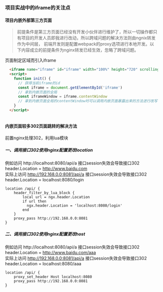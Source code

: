 ### 项目实战中的iframe的关注点

#### 项目内嵌外部第三方页面
> 前提条件是第三方页面已经没有开发小伙伴进行维护了，所以一切操作都只有项目的开发人员即我进行改动，所以跨域问题的解决方法则由ngnix转发作为中间层，
  前端开发则是配置webpack的proxy选项进行本地开发。以下内容成立的前提条件为nginx转发已经生效，忽略了跨域问题。

页面制定区域而引入iframe
```html
  <iframe name="iframe" id="iframe" width="100%" height="720" scrolling="scrolling" @load="init"></iframe>
  <script>
    function init() {
      // 获得当前iframe的id
      const iframe = document.getElementById('iframe')
      // 拿到内嵌页面的全局
      const iframeWindow = iframe.contentWindow
      // 拿到内嵌页面全局的contentWindow时可以调用内嵌页面暴露出来的方法进行改写
    }
  </script>
  
```
#### 内嵌页面较多302页面跳转的解决方法
前置nginx处理302，利用lua模块
##### 一、调用接口302使用nginx配置更改location
例如访问 http://localhost:8080/api/a 接口session失效会导致接口302 header.Location = http://www.baidu.com<br>
实际上访问 http://192.168.0.0:8081/api/a 接口session失效会导致接口302 header.Location = localhost:8080/login
```
location /api/ {
    header_filter_by_lua_block {
        local url = ngx.header.Location
        if url then
          ngx.header.Location = 'localhost:8080/login'
        end
    }
    proxy_pass http://192.168.0.0:8081
}
```
##### 二、调用接口302使用nginx配置更改host
例如访问 http://localhost:8080/api/a 接口session失效会导致接口302 header.Location = http://www.baidu.com/aaa<br>
实际上访问 http://192.168.0.0:8081/api/a 接口session失效会导致接口302 header.Location = localhost:8080/aaa
```
location /api/ {
    proxy_set_header Host localhost:8080
    proxy_pass http://192.168.0.0:8081
}
```